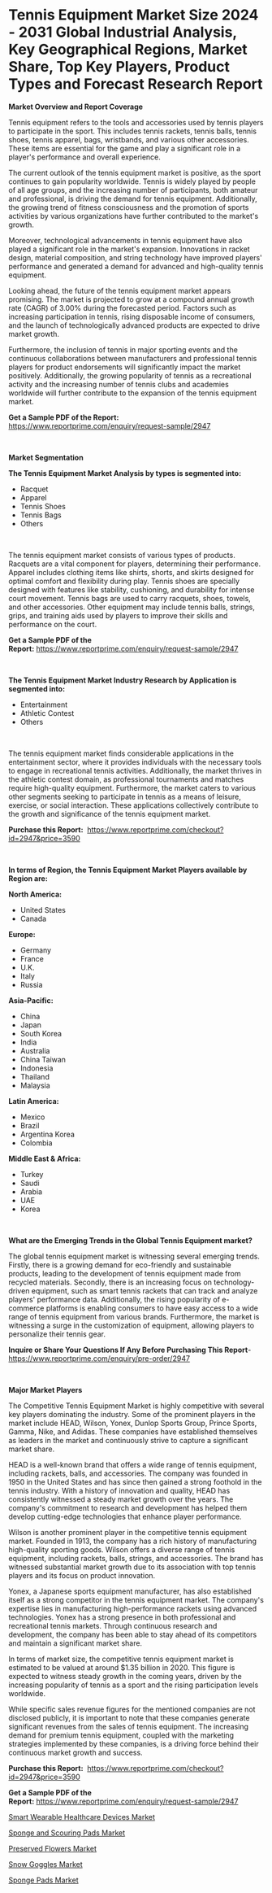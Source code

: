 <p><h1>Tennis Equipment Market Size 2024 - 2031 Global Industrial Analysis, Key Geographical Regions, Market Share, Top Key Players, Product Types and Forecast Research Report</h1></p><p><strong>Market Overview and Report Coverage</strong></p>
<p><p>Tennis equipment refers to the tools and accessories used by tennis players to participate in the sport. This includes tennis rackets, tennis balls, tennis shoes, tennis apparel, bags, wristbands, and various other accessories. These items are essential for the game and play a significant role in a player's performance and overall experience.</p><p>The current outlook of the tennis equipment market is positive, as the sport continues to gain popularity worldwide. Tennis is widely played by people of all age groups, and the increasing number of participants, both amateur and professional, is driving the demand for tennis equipment. Additionally, the growing trend of fitness consciousness and the promotion of sports activities by various organizations have further contributed to the market's growth.</p><p>Moreover, technological advancements in tennis equipment have also played a significant role in the market's expansion. Innovations in racket design, material composition, and string technology have improved players' performance and generated a demand for advanced and high-quality tennis equipment.</p><p>Looking ahead, the future of the tennis equipment market appears promising. The market is projected to grow at a compound annual growth rate (CAGR) of 3.00% during the forecasted period. Factors such as increasing participation in tennis, rising disposable income of consumers, and the launch of technologically advanced products are expected to drive market growth.</p><p>Furthermore, the inclusion of tennis in major sporting events and the continuous collaborations between manufacturers and professional tennis players for product endorsements will significantly impact the market positively. Additionally, the growing popularity of tennis as a recreational activity and the increasing number of tennis clubs and academies worldwide will further contribute to the expansion of the tennis equipment market.</p></p>
<p><strong>Get a Sample PDF of the Report:</strong> <a href="https://www.reportprime.com/enquiry/request-sample/2947">https://www.reportprime.com/enquiry/request-sample/2947</a></p>
<p>&nbsp;</p>
<p><strong>Market Segmentation</strong></p>
<p><strong>The Tennis Equipment Market Analysis by types is segmented into:</strong></p>
<p><ul><li>Racquet</li><li>Apparel</li><li>Tennis Shoes</li><li>Tennis Bags</li><li>Others</li></ul></p>
<p>&nbsp;</p>
<p><p>The tennis equipment market consists of various types of products. Racquets are a vital component for players, determining their performance. Apparel includes clothing items like shirts, shorts, and skirts designed for optimal comfort and flexibility during play. Tennis shoes are specially designed with features like stability, cushioning, and durability for intense court movement. Tennis bags are used to carry racquets, shoes, towels, and other accessories. Other equipment may include tennis balls, strings, grips, and training aids used by players to improve their skills and performance on the court.</p></p>
<p><strong>Get a Sample PDF of the Report:</strong>&nbsp;<a href="https://www.reportprime.com/enquiry/request-sample/2947">https://www.reportprime.com/enquiry/request-sample/2947</a></p>
<p>&nbsp;</p>
<p><strong>The Tennis Equipment Market Industry Research by Application is segmented into:</strong></p>
<p><ul><li>Entertainment</li><li>Athletic Contest</li><li>Others</li></ul></p>
<p>&nbsp;</p>
<p><p>The tennis equipment market finds considerable applications in the entertainment sector, where it provides individuals with the necessary tools to engage in recreational tennis activities. Additionally, the market thrives in the athletic contest domain, as professional tournaments and matches require high-quality equipment. Furthermore, the market caters to various other segments seeking to participate in tennis as a means of leisure, exercise, or social interaction. These applications collectively contribute to the growth and significance of the tennis equipment market.</p></p>
<p><strong>Purchase this Report:</strong>&nbsp; <a href="https://www.reportprime.com/checkout?id=2947&price=3590">https://www.reportprime.com/checkout?id=2947&price=3590</a></p>
<p>&nbsp;</p>
<p><strong>In terms of Region, the Tennis Equipment Market Players available by Region are:</strong></p>
<p>
    <p> <strong> North America: </strong>
        <ul>
            <li>United States</li>
            <li>Canada</li>
        </ul>
        </p> 
    <p> <strong> Europe: </strong>
        <ul>
            <li>Germany</li>
            <li>France</li>
            <li>U.K.</li>
            <li>Italy</li>
            <li>Russia</li>
        </ul>
        </p> 
    <p> <strong> Asia-Pacific: </strong>
        <ul>
            <li>China</li>
            <li>Japan</li>
            <li>South Korea</li>
            <li>India</li>
            <li>Australia</li>
            <li>China Taiwan</li>
            <li>Indonesia</li>
            <li>Thailand</li>
            <li>Malaysia</li>
        </ul>
        </p> 
    <p> <strong> Latin America: </strong>
        <ul>
            <li>Mexico</li>
            <li>Brazil</li>
            <li>Argentina Korea</li>
            <li>Colombia</li>
        </ul>
        </p> 
    <p> <strong> Middle East & Africa: </strong>
        <ul>
            <li>Turkey</li>
            <li>Saudi</li>
            <li>Arabia</li>
            <li>UAE</li>
            <li>Korea</li>
        </ul>
    </p>
    </p>
<p>&nbsp;</p>
<p><strong>What are the Emerging Trends in the Global Tennis Equipment market?</strong></p>
<p><p>The global tennis equipment market is witnessing several emerging trends. Firstly, there is a growing demand for eco-friendly and sustainable products, leading to the development of tennis equipment made from recycled materials. Secondly, there is an increasing focus on technology-driven equipment, such as smart tennis rackets that can track and analyze players' performance data. Additionally, the rising popularity of e-commerce platforms is enabling consumers to have easy access to a wide range of tennis equipment from various brands. Furthermore, the market is witnessing a surge in the customization of equipment, allowing players to personalize their tennis gear.</p></p>
<p><strong>Inquire or Share Your Questions If Any Before Purchasing This Report</strong>- <a href="https://www.reportprime.com/enquiry/pre-order/2947">https://www.reportprime.com/enquiry/pre-order/2947</a></p>
<p>&nbsp;</p>
<p><strong>Major Market Players</strong></p>
<p><p>The Competitive Tennis Equipment Market is highly competitive with several key players dominating the industry. Some of the prominent players in the market include HEAD, Wilson, Yonex, Dunlop Sports Group, Prince Sports, Gamma, Nike, and Adidas. These companies have established themselves as leaders in the market and continuously strive to capture a significant market share.</p><p>HEAD is a well-known brand that offers a wide range of tennis equipment, including rackets, balls, and accessories. The company was founded in 1950 in the United States and has since then gained a strong foothold in the tennis industry. With a history of innovation and quality, HEAD has consistently witnessed a steady market growth over the years. The company's commitment to research and development has helped them develop cutting-edge technologies that enhance player performance.</p><p>Wilson is another prominent player in the competitive tennis equipment market. Founded in 1913, the company has a rich history of manufacturing high-quality sporting goods. Wilson offers a diverse range of tennis equipment, including rackets, balls, strings, and accessories. The brand has witnessed substantial market growth due to its association with top tennis players and its focus on product innovation.</p><p>Yonex, a Japanese sports equipment manufacturer, has also established itself as a strong competitor in the tennis equipment market. The company's expertise lies in manufacturing high-performance rackets using advanced technologies. Yonex has a strong presence in both professional and recreational tennis markets. Through continuous research and development, the company has been able to stay ahead of its competitors and maintain a significant market share.</p><p>In terms of market size, the competitive tennis equipment market is estimated to be valued at around $1.35 billion in 2020. This figure is expected to witness steady growth in the coming years, driven by the increasing popularity of tennis as a sport and the rising participation levels worldwide.</p><p>While specific sales revenue figures for the mentioned companies are not disclosed publicly, it is important to note that these companies generate significant revenues from the sales of tennis equipment. The increasing demand for premium tennis equipment, coupled with the marketing strategies implemented by these companies, is a driving force behind their continuous market growth and success.</p></p>
<p><strong>Purchase this Report:</strong>&nbsp;&nbsp;<a href="https://www.reportprime.com/checkout?id=2947&price=3590">https://www.reportprime.com/checkout?id=2947&price=3590</a></p>
<p></p>
<p><strong>Get a Sample PDF of the Report:</strong>&nbsp;<a href="https://www.reportprime.com/enquiry/request-sample/2947">https://www.reportprime.com/enquiry/request-sample/2947</a></p>
<p><p><a href="https://github.com/grishafomin4852/Market-Research-Report-List-2/blob/main/smart-wearable-healthcare-devices-market.md">Smart Wearable Healthcare Devices Market</a></p><p><a href="https://github.com/jonneygiverf/Market-Research-Report-List-2/blob/main/sponge-and-scouring-pads-market.md">Sponge and Scouring Pads Market</a></p><p><a href="https://github.com/dziulagalemab/Market-Research-Report-List-2/blob/main/preserved-flowers-market.md">Preserved Flowers Market</a></p><p><a href="https://github.com/abbypearson7765/Market-Research-Report-List-2/blob/main/snow-goggles-market.md">Snow Goggles Market</a></p><p><a href="https://github.com/prosalinda88/Market-Research-Report-List-2/blob/main/sponge-pads-market.md">Sponge Pads Market</a></p></p>